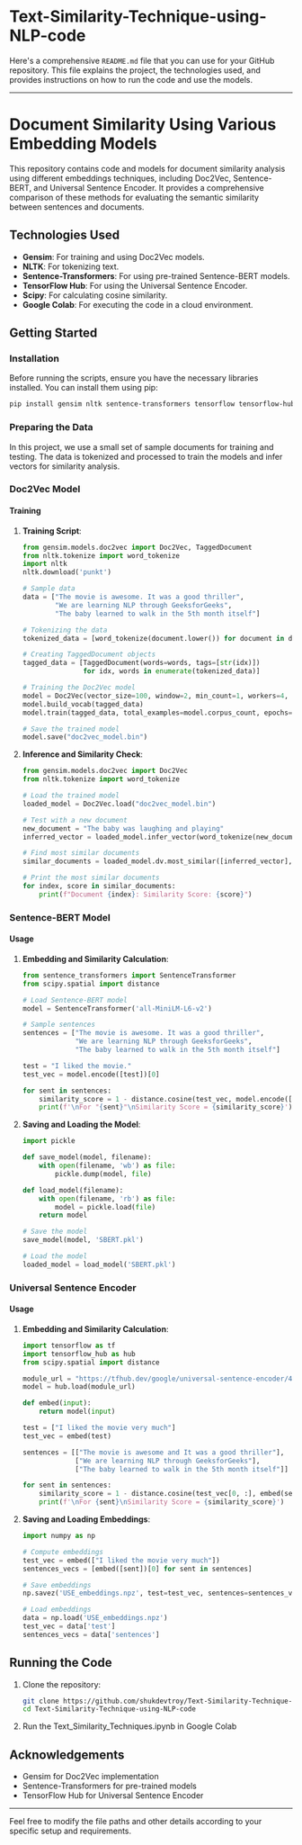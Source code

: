 # Text-Similarity-Technique-using-NLP-code

Here's a comprehensive `README.md` file that you can use for your GitHub repository. This file explains the project, the technologies used, and provides instructions on how to run the code and use the models.

---

# Document Similarity Using Various Embedding Models

This repository contains code and models for document similarity analysis using different embeddings techniques, including Doc2Vec, Sentence-BERT, and Universal Sentence Encoder. It provides a comprehensive comparison of these methods for evaluating the semantic similarity between sentences and documents.

## Technologies Used

- **Gensim**: For training and using Doc2Vec models.
- **NLTK**: For tokenizing text.
- **Sentence-Transformers**: For using pre-trained Sentence-BERT models.
- **TensorFlow Hub**: For using the Universal Sentence Encoder.
- **Scipy**: For calculating cosine similarity.
- **Google Colab**: For executing the code in a cloud environment.

## Getting Started

### Installation

Before running the scripts, ensure you have the necessary libraries installed. You can install them using pip:

```bash
pip install gensim nltk sentence-transformers tensorflow tensorflow-hub scipy matplotlib
```

### Preparing the Data

In this project, we use a small set of sample documents for training and testing. The data is tokenized and processed to train the models and infer vectors for similarity analysis.

### Doc2Vec Model

#### Training

1. **Training Script**:
    ```python
    from gensim.models.doc2vec import Doc2Vec, TaggedDocument
    from nltk.tokenize import word_tokenize
    import nltk
    nltk.download('punkt')
    
    # Sample data
    data = ["The movie is awesome. It was a good thriller",
            "We are learning NLP through GeeksforGeeks",
            "The baby learned to walk in the 5th month itself"]
    
    # Tokenizing the data
    tokenized_data = [word_tokenize(document.lower()) for document in data]
    
    # Creating TaggedDocument objects
    tagged_data = [TaggedDocument(words=words, tags=[str(idx)])
                   for idx, words in enumerate(tokenized_data)]
    
    # Training the Doc2Vec model
    model = Doc2Vec(vector_size=100, window=2, min_count=1, workers=4, epochs=1000)
    model.build_vocab(tagged_data)
    model.train(tagged_data, total_examples=model.corpus_count, epochs=model.epochs)
    
    # Save the trained model
    model.save("doc2vec_model.bin")
    ```
   
2. **Inference and Similarity Check**:
    ```python
    from gensim.models.doc2vec import Doc2Vec
    from nltk.tokenize import word_tokenize
    
    # Load the trained model
    loaded_model = Doc2Vec.load("doc2vec_model.bin")
    
    # Test with a new document
    new_document = "The baby was laughing and playing"
    inferred_vector = loaded_model.infer_vector(word_tokenize(new_document.lower()))
    
    # Find most similar documents
    similar_documents = loaded_model.dv.most_similar([inferred_vector], topn=len(loaded_model.dv))
    
    # Print the most similar documents
    for index, score in similar_documents:
        print(f"Document {index}: Similarity Score: {score}")
    ```

### Sentence-BERT Model

#### Usage

1. **Embedding and Similarity Calculation**:
    ```python
    from sentence_transformers import SentenceTransformer
    from scipy.spatial import distance
    
    # Load Sentence-BERT model
    model = SentenceTransformer('all-MiniLM-L6-v2')
    
    # Sample sentences
    sentences = ["The movie is awesome. It was a good thriller",
                 "We are learning NLP through GeeksforGeeks",
                 "The baby learned to walk in the 5th month itself"]
    
    test = "I liked the movie."
    test_vec = model.encode([test])[0]
    
    for sent in sentences:
        similarity_score = 1 - distance.cosine(test_vec, model.encode([sent])[0])
        print(f'\nFor "{sent}"\nSimilarity Score = {similarity_score}')
    ```

2. **Saving and Loading the Model**:
    ```python
    import pickle
    
    def save_model(model, filename):
        with open(filename, 'wb') as file:
            pickle.dump(model, file)
    
    def load_model(filename):
        with open(filename, 'rb') as file:
            model = pickle.load(file)
        return model
    
    # Save the model
    save_model(model, 'SBERT.pkl')
    
    # Load the model
    loaded_model = load_model('SBERT.pkl')
    ```

### Universal Sentence Encoder

#### Usage

1. **Embedding and Similarity Calculation**:
    ```python
    import tensorflow as tf
    import tensorflow_hub as hub
    from scipy.spatial import distance
    
    module_url = "https://tfhub.dev/google/universal-sentence-encoder/4"
    model = hub.load(module_url)
    
    def embed(input):
        return model(input)
    
    test = ["I liked the movie very much"]
    test_vec = embed(test)
    
    sentences = [["The movie is awesome and It was a good thriller"],
                 ["We are learning NLP through GeeksforGeeks"],
                 ["The baby learned to walk in the 5th month itself"]]
    
    for sent in sentences:
        similarity_score = 1 - distance.cosine(test_vec[0, :], embed(sent)[0, :])
        print(f'\nFor {sent}\nSimilarity Score = {similarity_score}')
    ```

2. **Saving and Loading Embeddings**:
    ```python
    import numpy as np
    
    # Compute embeddings
    test_vec = embed(["I liked the movie very much"])
    sentences_vecs = [embed([sent])[0] for sent in sentences]
    
    # Save embeddings
    np.savez('USE_embeddings.npz', test=test_vec, sentences=sentences_vecs)
    
    # Load embeddings
    data = np.load('USE_embeddings.npz')
    test_vec = data['test']
    sentences_vecs = data['sentences']
    ```

## Running the Code

1. Clone the repository:
    ```bash
    git clone https://github.com/shukdevtroy/Text-Similarity-Technique-using-NLP-code.git
    cd Text-Similarity-Technique-using-NLP-code
    ```

2. Run the Text_Similarity_Techniques.ipynb in Google Colab 

## Acknowledgements

- Gensim for Doc2Vec implementation
- Sentence-Transformers for pre-trained models
- TensorFlow Hub for Universal Sentence Encoder

---

Feel free to modify the file paths and other details according to your specific setup and requirements.
